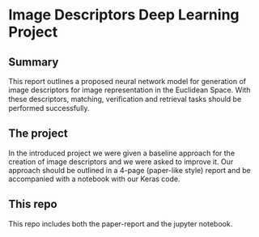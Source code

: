 # Image Descriptors Deep Learning Project

## Summary

This report outlines a proposed neural network model for generation of image descriptors for image representation in the Euclidean Space. With these descriptors, matching, veriﬁcation and retrieval tasks should be performed successfully.

## The project

In the introduced project we were given a baseline approach for the creation of image descriptors and we were asked to improve it. Our approach should be outlined in a 4-page (paper-like style) report and be accompanied with a notebook with our Keras code.

## This repo

This repo includes both the paper-report and the jupyter notebook.
